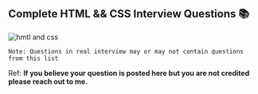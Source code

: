 ## Complete HTML && CSS Interview Questions 📚

![hmtl and css](https://miro.medium.com/max/675/1*dqLV7KjUtg57JPBCilqxSQ.jpeg)

`Note: Questions in real interview may or may not contain questions from this list`

Ref: **If you believe your question is posted here but you are not credited please reach out to me.**
